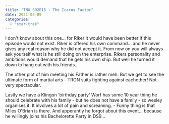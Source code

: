 ```yaml
---
title: "TNG S02E15 - The Icarus Factor"
date: 2021-03-09
categories:
  - "star-trek"
---
```


I don't know about this one... for Riker it would have been better if this episode would not exist. Riker is offered his own command... and he never gives any real reason why he did not accept it. From now on you will always ask yourself what is he still doing on the enterprise. Rikers personality and ambitions would demand that he gets his own ship. But well he turned it down to hang out with his friends...

The other plot of him meeting his Father is rather meh. But we get to see the ultimate form of martial arts - TRON suits fighting against eachother! Not very spectacular.

Lastly we have a Klingon 'birthday party' Worf has some 10 year thing he should celebrate with his family - but he does not have a family - so wesley organises it. It involves a lot of pain and screaming. - Funny thing is that Miles O'Brian is there. And apperantly he forgot about this event... because he willingly joins his Bachelorette Party in DS9...
